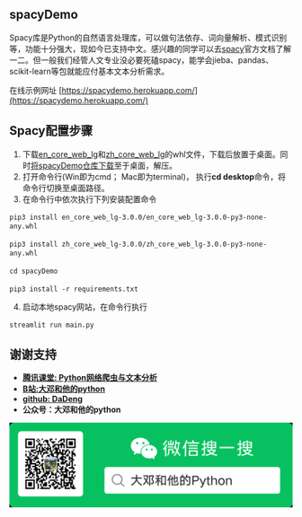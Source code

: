 ## spacyDemo

Spacy库是Python的自然语言处理库，可以做句法依存、词向量解析、模式识别等，功能十分强大，现如今已支持中文。感兴趣的同学可以去[spacy](https://spacy.io/api)官方文档了解一二。但一般我们经管人文专业没必要死磕spacy，能学会jieba、pandas、scikit-learn等包就能应付基本文本分析需求。

在线示例网址 [https://spacydemo.herokuapp.com/](https://spacydemo.herokuapp.com/)




## Spacy配置步骤

1. 下载[en_core_web_lg](https://github.com/explosion/spacy-models/releases/download/en_core_web_lg-3.0.0/en_core_web_lg-3.0.0-py3-none-any.whl)和[zh_core_web_lg](https://github.com/explosion/spacy-models/releases/download/zh_core_web_lg-3.0.0/zh_core_web_lg-3.0.0-py3-none-any.whl)的whl文件，下载后放置于桌面。同时[将spacyDemo仓库下载](https://github.com/thunderhit/spacyDemo)至于桌面，解压。
2. 打开命令行(Win即为cmd； Mac即为terminal)， 执行**cd desktop**命令，将命令行切换至桌面路径。
3. 在命令行中依次执行下列安装配置命令

```
pip3 install en_core_web_lg-3.0.0/en_core_web_lg-3.0.0-py3-none-any.whl

pip3 install zh_core_web_lg-3.0.0/zh_core_web_lg-3.0.0-py3-none-any.whl

cd spacyDemo

pip3 install -r requirements.txt
```

4. 启动本地spacy网站，在命令行执行

```
streamlit run main.py
```





## 谢谢支持

- [**腾讯课堂: Python网络爬虫与文本分析**](https://ke.qq.com/course/482241?tuin=163164df)
- [**B站:大邓和他的python**](https://space.bilibili.com/122592901/channel/detail?cid=66008)
- [**github: DaDeng**](https://github.com/thunderhit)
- **公众号：大邓和他的python**



![](大邓和他的Python.png)
